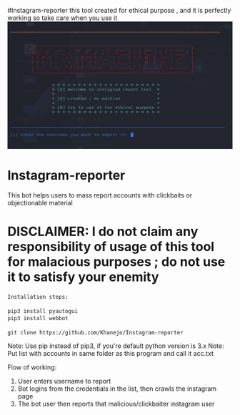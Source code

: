 #Instagram-reporter
this tool created for ethical purpose , and it is perfectly working so take care when you use it
![Capture](https://github.com/Mrmachinepro/instagram_report_tool/blob/main/Capture.PNG)

# Instagram-reporter
This bot helps users to mass report accounts with clickbaits or objectionable material

# DISCLAIMER: I do not claim any responsibility of usage of this tool for malacious purposes ; do not use it to satisfy your enemity

```
Installation steps:

pip3 install pyautogui
pip3 install webbot

git clone https://github.com/Khanejo/Instagram-reporter
```

Note: Use pip instead of pip3, if you're default python version is 3.x
Note: Put list with accounts in same folder as this program and call it acc.txt

Flow of working: 

1) User enters username to report
2) Bot logins from the credentials in the list, then crawls the instagram page
3) The bot user then reports that malicious/clickbaiter instagram user
